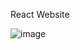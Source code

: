 React Website

![image](https://user-images.githubusercontent.com/83496993/158056925-a0e3b1e7-fe24-46a8-8c98-b1157aaffd03.png)
